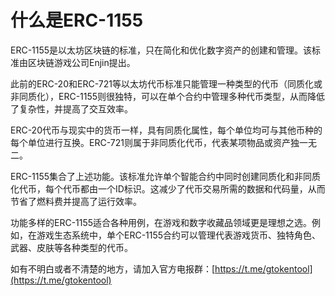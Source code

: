 # 什么是ERC-1155

ERC-1155是以太坊区块链的标准，只在简化和优化数字资产的创建和管理。该标准由区块链游戏公司Enjin提出。

此前的ERC-20和ERC-721等以太坊代币标准只能管理一种类型的代币（同质化或非同质化），ERC-1155则很独特，可以在单个合约中管理多种代币类型，从而降低了复杂性，并提高了交互效率。

ERC-20代币与现实中的货币一样，具有同质化属性，每个单位均可与其他币种的每个单位进行互换。ERC-721则属于非同质化代币，代表某项物品或资产独一无二。

ERC-1155集合了上述功能。该标准允许单个智能合约中同时创建同质化和非同质化代币，每个代币都由一个ID标识。这减少了代币交易所需的数据和代码量，从而节省了燃料费并提高了运行效率。

功能多样的ERC-1155适合各种用例，在游戏和数字收藏品领域更是理想之选。例如，在游戏生态系统中，单个ERC-1155合约可以管理代表游戏货币、独特角色、武器、皮肤等各种类型的代币。



如有不明白或者不清楚的地方，请加入官方电报群：[https://t.me/gtokentool](https://t.me/gtokentool)
